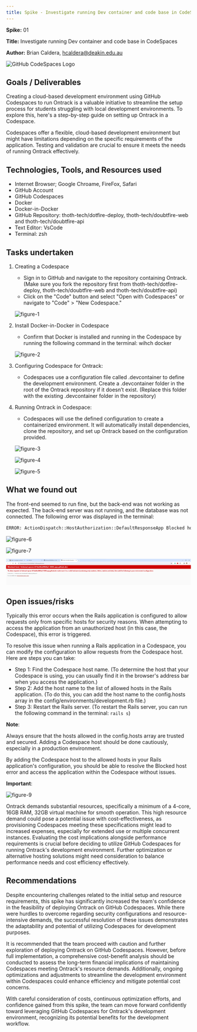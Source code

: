 ```yaml
---
title: Spike - Investigate running Dev container and code base in CodeSpaces
---
```


**Spike:** 01

**Title:** Investigate running Dev container and code base in CodeSpaces

**Author:** Brian Caldera, <hcaldera@deakin.edu.au>

![GitHub CodeSpaces Logo](/spike-cover-1.jpg)

## Goals / Deliverables

Creating a cloud-based development environment using GitHub Codespaces to run Ontrack is a valuable
initiative to streamline the setup process for students struggling with local development
environments. To explore this, here's a step-by-step guide on setting up Ontrack in a Codespace.

Codespaces offer a flexible, cloud-based development environment but might have limitations
depending on the specific requirements of the application. Testing and validation are crucial to
ensure it meets the needs of running Ontrack effectively.

## Technologies, Tools, and Resources used

- Internet Browser; Google Chroame, FireFox, Safari
- GitHub Account
- GitHub Codespaces
- Docker
- Docker-in-Docker
- GitHub Repository: thoth-tech/dotfire-deploy, thoth-tech/doubtfire-web and
  thoth-tech/doubtfire-api
- Text Editor: VsCode
- Terminal: zsh

## Tasks undertaken

1. Creating a Codespace

   - Sign in to GitHub and navigate to the repository containing Ontrack. (Make sure you fork the
     repository first from thoth-tech/dotfire-deploy, thoth-tech/doubtfire-web and
     thoth-tech/doubtfire-api)
   - Click on the "Code" button and select "Open with Codespaces" or navigate to "Code" > "New
     Codespace."

   ![figure-1](/codespaces-8.png)

2. Install Docker-in-Docker in Codespace

   - Confirm that Docker is installed and running in the Codespace by running the following command
     in the terminal: wihch docker

   ![figure-2](/codespaces-1.png)

3. Configuring Codespace for Ontrack:

   - Codespaces use a configuration file called .devcontainer to define the development environment.
     Create a .devcontainer folder in the root of the Ontrack repository if it doesn’t exist.
     (Replace this folder with the existing .devcontainer folder in the repository)

4. Running Ontrack in Codespace:

   - Codespaces will use the defined configuration to create a containerized environment. It will
     automatically install dependencies, clone the repository, and set up Ontrack based on the
     configuration provided.

   ![figure-3](/codespaces-3.png)

   ![figure-4](/codespaces-4.png)

   ![figure-5](/codespaces-2.png)

## What we found out

The front-end seemed to run fine, but the back-end was not working as expected. The back-end server
was not running, and the database was not connected. The following error was displayed in the
terminal:

```bash
ERROR: ActionDispatch::HostAuthorization::DefaultResponseApp Blocked host: <github codespace host name>
```

![figure-6](/codespaces-7.png)

![figure-7](/codespaces-6.png)

![figure-8](/public/codespaces-5.png)

## Open issues/risks

Typically this error occurs when the Rails application is configured to allow requests only from
specific hosts for security reasons. When attempting to access the application from an unauthorized
host (in this case, the Codespace), this error is triggered.

To resolve this issue when running a Rails application in a Codespace, you can modify the
configuration to allow requests from the Codespace host. Here are steps you can take:

- Step 1: Find the Codespace host name. (To determine the host that your Codespace is using, you can
  usually find it in the browser's address bar when you access the application.)
- Step 2: Add the host name to the list of allowed hosts in the Rails application. (To do this, you
  can add the host name to the config.hosts array in the config/environments/development.rb file.)
- Step 3: Restart the Rails server. (To restart the Rails server, you can run the following command
  in the terminal: `rails s`)

**Note**:

Always ensure that the hosts allowed in the config.hosts array are trusted and secured. Adding a
Codespace host should be done cautiously, especially in a production environment.

By adding the Codespace host to the allowed hosts in your Rails application's configuration, you
should be able to resolve the Blocked host error and access the application within the Codespace
without issues.

**Important**:

![figure-9](/codespaces-9.png)

Ontrack demands substantial resources, specifically a minimum of a 4-core, 16GB RAM, 32GB virtual
machine for smooth operation. This high resource demand could pose a potential issue with
cost-effectiveness, as provisioning Codespaces meeting these specifications might lead to increased
expenses, especially for extended use or multiple concurrent instances. Evaluating the cost
implications alongside performance requirements is crucial before deciding to utilize GitHub
Codespaces for running Ontrack's development environment. Further optimization or alternative
hosting solutions might need consideration to balance performance needs and cost efficiency
effectively.

## Recommendations

Despite encountering challenges related to the initial setup and resource requirements, this spike
has significantly increased the team's confidence in the feasibility of deploying Ontrack on GitHub
Codespaces. While there were hurdles to overcome regarding security configurations and
resource-intensive demands, the successful resolution of these issues demonstrates the adaptability
and potential of utilizing Codespaces for development purposes.

It is recommended that the team proceed with caution and further exploration of deploying Ontrack on
GitHub Codespaces. However, before full implementation, a comprehensive cost-benefit analysis should
be conducted to assess the long-term financial implications of maintaining Codespaces meeting
Ontrack's resource demands. Additionally, ongoing optimizations and adjustments to streamline the
development environment within Codespaces could enhance efficiency and mitigate potential cost
concerns.

With careful consideration of costs, continuous optimization efforts, and confidence gained from
this spike, the team can move forward confidently toward leveraging GitHub Codespaces for Ontrack's
development environment, recognizing its potential benefits for the development workflow.

